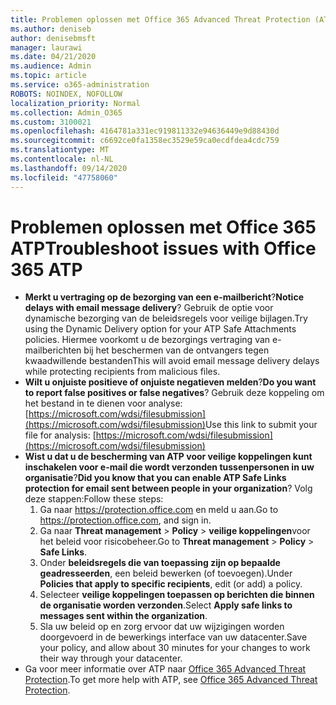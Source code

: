 ```yaml
---
title: Problemen oplossen met Office 365 Advanced Threat Protection (ATP)
ms.author: deniseb
author: denisebmsft
manager: laurawi
ms.date: 04/21/2020
ms.audience: Admin
ms.topic: article
ms.service: o365-administration
ROBOTS: NOINDEX, NOFOLLOW
localization_priority: Normal
ms.collection: Admin_O365
ms.custom: 3100021
ms.openlocfilehash: 4164781a331ec919811332e94636449e9d88430d
ms.sourcegitcommit: c6692ce0fa1358ec3529e59ca0ecdfdea4cdc759
ms.translationtype: MT
ms.contentlocale: nl-NL
ms.lasthandoff: 09/14/2020
ms.locfileid: "47758060"
---
```

# <a name="troubleshoot-issues-with-office-365-atp"></a><span data-ttu-id="82deb-102">Problemen oplossen met Office 365 ATP</span><span class="sxs-lookup"><span data-stu-id="82deb-102">Troubleshoot issues with Office 365 ATP</span></span>

- <span data-ttu-id="82deb-103">**Merkt u vertraging op de bezorging van een e-mailbericht**?</span><span class="sxs-lookup"><span data-stu-id="82deb-103">**Notice delays with email message delivery**?</span></span> <span data-ttu-id="82deb-104">Gebruik de optie voor dynamische bezorging van de beleidsregels voor veilige bijlagen.</span><span class="sxs-lookup"><span data-stu-id="82deb-104">Try using the Dynamic Delivery option for your ATP Safe Attachments policies.</span></span> <span data-ttu-id="82deb-105">Hiermee voorkomt u de bezorgings vertraging van e-mailberichten bij het beschermen van de ontvangers tegen kwaadwillende bestanden</span><span class="sxs-lookup"><span data-stu-id="82deb-105">This will avoid email message delivery delays while protecting recipients from malicious files.</span></span>
- <span data-ttu-id="82deb-106">**Wilt u onjuiste positieve of onjuiste negatieven melden**?</span><span class="sxs-lookup"><span data-stu-id="82deb-106">**Do you want to report false positives or false negatives**?</span></span> <span data-ttu-id="82deb-107">Gebruik deze koppeling om het bestand in te dienen voor analyse: [https://microsoft.com/wdsi/filesubmission](https://microsoft.com/wdsi/filesubmission)</span><span class="sxs-lookup"><span data-stu-id="82deb-107">Use this link to submit your file for analysis: [https://microsoft.com/wdsi/filesubmission](https://microsoft.com/wdsi/filesubmission)</span></span>
- <span data-ttu-id="82deb-108">**Wist u dat u de bescherming van ATP voor veilige koppelingen kunt inschakelen voor e-mail die wordt verzonden tussenpersonen in uw organisatie**?</span><span class="sxs-lookup"><span data-stu-id="82deb-108">**Did you know that you can enable ATP Safe Links protection for email sent between people in your organization**?</span></span> <span data-ttu-id="82deb-109">Volg deze stappen:</span><span class="sxs-lookup"><span data-stu-id="82deb-109">Follow these steps:</span></span>
    1. <span data-ttu-id="82deb-110">Ga naar https://protection.office.com en meld u aan.</span><span class="sxs-lookup"><span data-stu-id="82deb-110">Go to https://protection.office.com, and sign in.</span></span>
    2. <span data-ttu-id="82deb-111">Ga naar **Threat management**  >  **Policy**  >  **veilige koppelingen**voor het beleid voor risicobeheer.</span><span class="sxs-lookup"><span data-stu-id="82deb-111">Go to **Threat management** > **Policy** > **Safe Links**.</span></span>
    3. <span data-ttu-id="82deb-112">Onder **beleidsregels die van toepassing zijn op bepaalde geadresseerden**, een beleid bewerken (of toevoegen).</span><span class="sxs-lookup"><span data-stu-id="82deb-112">Under **Policies that apply to specific recipients**, edit (or add) a policy.</span></span>
    4. <span data-ttu-id="82deb-113">Selecteer **veilige koppelingen toepassen op berichten die binnen de organisatie worden verzonden**.</span><span class="sxs-lookup"><span data-stu-id="82deb-113">Select **Apply safe links to messages sent within the organization**.</span></span>
    5. <span data-ttu-id="82deb-114">Sla uw beleid op en zorg ervoor dat uw wijzigingen worden doorgevoerd in de bewerkings interface van uw datacenter.</span><span class="sxs-lookup"><span data-stu-id="82deb-114">Save your policy, and allow about 30 minutes for your changes to work their way through your datacenter.</span></span>
- <span data-ttu-id="82deb-115">Ga voor meer informatie over ATP naar [Office 365 Advanced Threat Protection](https://docs.microsoft.com/microsoft-365/security/office-365-security/office-365-atp).</span><span class="sxs-lookup"><span data-stu-id="82deb-115">To get more help with ATP, see [Office 365 Advanced Threat Protection](https://docs.microsoft.com/microsoft-365/security/office-365-security/office-365-atp).</span></span>